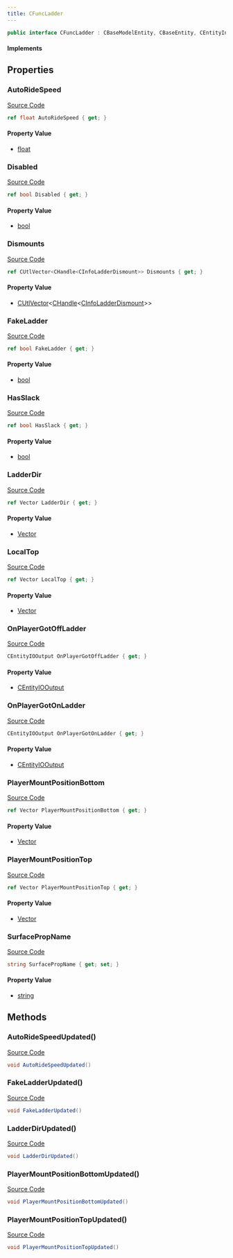 ```yaml
---
title: CFuncLadder
---
```


```csharp
public interface CFuncLadder : CBaseModelEntity, CBaseEntity, CEntityInstance, ISchemaClass<CEntityInstance>, ISchemaClass<CBaseEntity>, ISchemaClass<CBaseModelEntity>, ISchemaClass<CFuncLadder>, ISchemaField, ISchemaClass, INativeHandle
```

#### Implements

## Properties

### AutoRideSpeed

[Source Code](https://github.com/swiftly-solution/swiftlys2/blob/beta/managed/src/SwiftlyS2.Generated/Schemas/Interfaces/CFuncLadder.cs#L26)

```csharp
ref float AutoRideSpeed { get; }
```

#### Property Value

- [float](https://learn.microsoft.com/dotnet/api/system.single)

### Disabled

[Source Code](https://github.com/swiftly-solution/swiftlys2/blob/beta/managed/src/SwiftlyS2.Generated/Schemas/Interfaces/CFuncLadder.cs#L28)

```csharp
ref bool Disabled { get; }
```

#### Property Value

- [bool](https://learn.microsoft.com/dotnet/api/system.boolean)

### Dismounts

[Source Code](https://github.com/swiftly-solution/swiftlys2/blob/beta/managed/src/SwiftlyS2.Generated/Schemas/Interfaces/CFuncLadder.cs#L18)

```csharp
ref CUtlVector<CHandle<CInfoLadderDismount>> Dismounts { get; }
```

#### Property Value

- [CUtlVector](/docs/api/-1)<[CHandle](/docs/api/shared/natives/chandle-1)<[CInfoLadderDismount](/docs/api/shared/schemadefinitions/cinfoladderdismount)>>

### FakeLadder

[Source Code](https://github.com/swiftly-solution/swiftlys2/blob/beta/managed/src/SwiftlyS2.Generated/Schemas/Interfaces/CFuncLadder.cs#L30)

```csharp
ref bool FakeLadder { get; }
```

#### Property Value

- [bool](https://learn.microsoft.com/dotnet/api/system.boolean)

### HasSlack

[Source Code](https://github.com/swiftly-solution/swiftlys2/blob/beta/managed/src/SwiftlyS2.Generated/Schemas/Interfaces/CFuncLadder.cs#L32)

```csharp
ref bool HasSlack { get; }
```

#### Property Value

- [bool](https://learn.microsoft.com/dotnet/api/system.boolean)

### LadderDir

[Source Code](https://github.com/swiftly-solution/swiftlys2/blob/beta/managed/src/SwiftlyS2.Generated/Schemas/Interfaces/CFuncLadder.cs#L16)

```csharp
ref Vector LadderDir { get; }
```

#### Property Value

- [Vector](/docs/api/shared/natives/vector)

### LocalTop

[Source Code](https://github.com/swiftly-solution/swiftlys2/blob/beta/managed/src/SwiftlyS2.Generated/Schemas/Interfaces/CFuncLadder.cs#L20)

```csharp
ref Vector LocalTop { get; }
```

#### Property Value

- [Vector](/docs/api/shared/natives/vector)

### OnPlayerGotOffLadder

[Source Code](https://github.com/swiftly-solution/swiftlys2/blob/beta/managed/src/SwiftlyS2.Generated/Schemas/Interfaces/CFuncLadder.cs#L38)

```csharp
CEntityIOOutput OnPlayerGotOffLadder { get; }
```

#### Property Value

- [CEntityIOOutput](/docs/api/shared/schemadefinitions/centityiooutput)

### OnPlayerGotOnLadder

[Source Code](https://github.com/swiftly-solution/swiftlys2/blob/beta/managed/src/SwiftlyS2.Generated/Schemas/Interfaces/CFuncLadder.cs#L36)

```csharp
CEntityIOOutput OnPlayerGotOnLadder { get; }
```

#### Property Value

- [CEntityIOOutput](/docs/api/shared/schemadefinitions/centityiooutput)

### PlayerMountPositionBottom

[Source Code](https://github.com/swiftly-solution/swiftlys2/blob/beta/managed/src/SwiftlyS2.Generated/Schemas/Interfaces/CFuncLadder.cs#L24)

```csharp
ref Vector PlayerMountPositionBottom { get; }
```

#### Property Value

- [Vector](/docs/api/shared/natives/vector)

### PlayerMountPositionTop

[Source Code](https://github.com/swiftly-solution/swiftlys2/blob/beta/managed/src/SwiftlyS2.Generated/Schemas/Interfaces/CFuncLadder.cs#L22)

```csharp
ref Vector PlayerMountPositionTop { get; }
```

#### Property Value

- [Vector](/docs/api/shared/natives/vector)

### SurfacePropName

[Source Code](https://github.com/swiftly-solution/swiftlys2/blob/beta/managed/src/SwiftlyS2.Generated/Schemas/Interfaces/CFuncLadder.cs#L34)

```csharp
string SurfacePropName { get; set; }
```

#### Property Value

- [string](https://learn.microsoft.com/dotnet/api/system.string)

## Methods

### AutoRideSpeedUpdated()

[Source Code](https://github.com/swiftly-solution/swiftlys2/blob/beta/managed/src/SwiftlyS2.Generated/Schemas/Interfaces/CFuncLadder.cs#L43)

```csharp
void AutoRideSpeedUpdated()
```

### FakeLadderUpdated()

[Source Code](https://github.com/swiftly-solution/swiftlys2/blob/beta/managed/src/SwiftlyS2.Generated/Schemas/Interfaces/CFuncLadder.cs#L44)

```csharp
void FakeLadderUpdated()
```

### LadderDirUpdated()

[Source Code](https://github.com/swiftly-solution/swiftlys2/blob/beta/managed/src/SwiftlyS2.Generated/Schemas/Interfaces/CFuncLadder.cs#L40)

```csharp
void LadderDirUpdated()
```

### PlayerMountPositionBottomUpdated()

[Source Code](https://github.com/swiftly-solution/swiftlys2/blob/beta/managed/src/SwiftlyS2.Generated/Schemas/Interfaces/CFuncLadder.cs#L42)

```csharp
void PlayerMountPositionBottomUpdated()
```

### PlayerMountPositionTopUpdated()

[Source Code](https://github.com/swiftly-solution/swiftlys2/blob/beta/managed/src/SwiftlyS2.Generated/Schemas/Interfaces/CFuncLadder.cs#L41)

```csharp
void PlayerMountPositionTopUpdated()
```

